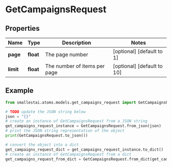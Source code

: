 # GetCampaignsRequest


## Properties

Name | Type | Description | Notes
------------ | ------------- | ------------- | -------------
**page** | **float** | The page number | [optional] [default to 1]
**limit** | **float** | The number of items per page | [optional] [default to 10]

## Example

```python
from smallestai.atoms.models.get_campaigns_request import GetCampaignsRequest

# TODO update the JSON string below
json = "{}"
# create an instance of GetCampaignsRequest from a JSON string
get_campaigns_request_instance = GetCampaignsRequest.from_json(json)
# print the JSON string representation of the object
print(GetCampaignsRequest.to_json())

# convert the object into a dict
get_campaigns_request_dict = get_campaigns_request_instance.to_dict()
# create an instance of GetCampaignsRequest from a dict
get_campaigns_request_from_dict = GetCampaignsRequest.from_dict(get_campaigns_request_dict)
```



